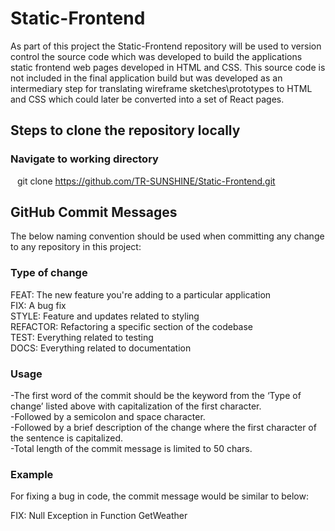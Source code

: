 # Static-Frontend

As part of this project the Static-Frontend repository will be used to version control the source code which was developed to build the applications static frontend web pages developed in HTML and CSS. This source code is not included in the final application build but was developed as an intermediary step for translating wireframe sketches\prototypes to HTML and CSS which could later be converted into a set of React pages. 

## Steps to clone the repository locally
### Navigate to working directory <br>
&ensp; git clone https://github.com/TR-SUNSHINE/Static-Frontend.git <br>

## GitHub Commit Messages

The below naming convention should be used when committing any change to any repository in this project:

### Type of change
FEAT: The new feature you're adding to a particular application<br>
FIX: A bug fix<br>
STYLE: Feature and updates related to styling<br>
REFACTOR: Refactoring a specific section of the codebase<br>
TEST: Everything related to testing<br>
DOCS: Everything related to documentation<br>

### Usage
-The first word of the commit should be the keyword from the ‘Type of change’ listed above with capitalization of the first character.<br>
-Followed by a semicolon and space character.<br>
-Followed by a brief description of the change where the first character of the sentence is capitalized.<br>
-Total length of the commit message is limited to 50 chars.

### Example
For fixing a bug in code, the commit message would be similar to below:

FIX: Null Exception in Function GetWeather

